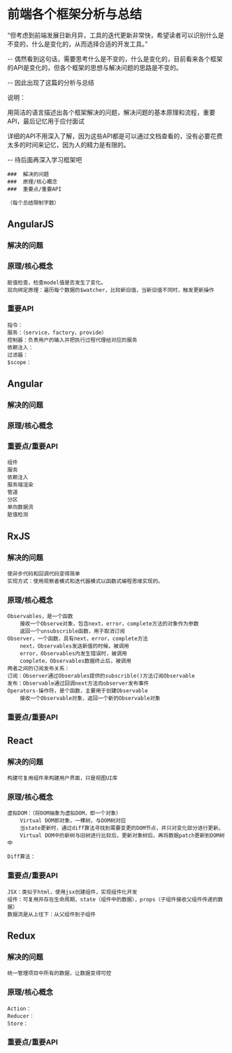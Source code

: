 # 前端各个框架分析与总结

“但考虑到前端发展日新月异，工具的迭代更新非常快，希望读者可以识别什么是不变的，什么是变化的，从而选择合适的开发工具。”

-- 偶然看到这句话，需要思考什么是不变的，什么是变化的，目前看来各个框架的API是变化的，但各个框架的思想与解决问题的思路是不变的。

-- 因此出现了这篇的分析与总结

说明：

用简洁的语言描述出各个框架解决的问题，解决问题的基本原理和流程，重要API，最后记忆用于应付面试

详细的API不用深入了解，因为这些API都是可以通过文档查看的，没有必要花费太多的时间来记忆，因为人的精力是有限的。

-- 待后面再深入学习框架吧

```
###  解决的问题
###  原理/核心概念
###  重要点/重要API

（每个总结限制字数）
```

## AngularJS

### 解决的问题


###  原理/核心概念

	脏值检查，检查model值是否发生了变化。
	双向绑定原理：遍历每个数据的$watcher，比较新旧值，当新旧值不同时，触发更新操作

###  重要API

	指令：
	服务：（service，factory，provide）
	控制器：负责用户的输入并把执行过程代理给对应的服务
	依赖注入：
	过滤器：
	$scope：


## Angular

###  解决的问题
###  原理/核心概念
###  重要点/重要API

	组件
	服务
	依赖注入
	服务端渲染
	管道
	分区
	单向数据流
	脏值检测

## RxJS

###  解决的问题

	使异步代码和回调代码变得简单
	实现方式：使用观察者模式和迭代器模式以函数式编程思维实现的。

###  原理/核心概念

	Observables，是一个函数
		接收一个Observe对象，包含next，error，complete方法的对象作为参数
		返回一个unsubscrible函数，用于取消订阅
	Observer，一个函数，具有next，error，complete方法
		next，Observables发送新值的时候，被调用
		error，Observables内发生错误时，被调用
		complete，Observables数据终止后，被调用
	两者之间的订阅发布关系：
	订阅：Observer通过Obserables提供的subscrible()方法订阅Observable
	发布：Observable通过回调next方法向observer发布事件
	Operators-操作符，是个函数，主要用于创建Observable
		接收一个Observable对象，返回一个新的Observable对象


###  重要点/重要API

## React

###  解决的问题

	构建可复用组件来构建用户界面，只是视图UI库

###  原理/核心概念

	虚拟DOM：（将DOM抽象为虚拟DOM，即一个对象）
		Virtual DOM即对象，一棵树，与DOM树对应
		当state更新时，通过diff算法寻找到需要变更的DOM节点，并只对变化部分进行更新。
		Virtual DOM中的新树与旧树进行比较后，更新对象树后，再将数据patch更新到DOM树中

	Diff算法：

###  重要点/重要API

	JSX：类似于html，使用jsx创建组件，实现组件化开发
	组件：可复用并存在生命周期，state（组件中的数据），props（子组件接收父组件传递的数据）
	数据流是从上往下：从父组件到子组件

## Redux

###  解决的问题

	统一管理项目中所有的数据，让数据变得可控

###  原理/核心概念

	Action：
	Reducer：
	Store：

###  重要点/重要API




















